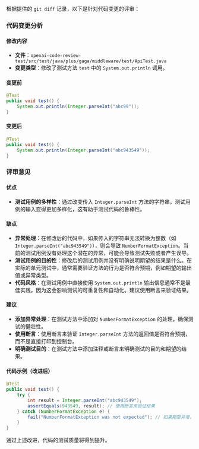 根据提供的 `git diff` 记录，以下是针对代码变更的评审：

### 代码变更分析

#### 修改内容
- **文件**：`openai-code-review-test/src/test/java/plus/gaga/middleware/test/ApiTest.java`
- **变更类型**：修改了测试方法 `test` 中的 `System.out.println` 调用。

#### 变更前
```java
@Test
public void test() {
    System.out.println(Integer.parseInt("abc99"));
}
```

#### 变更后
```java
@Test
public void test() {
    System.out.println(Integer.parseInt("abc943549"));
}
```

### 评审意见

#### 优点
- **测试用例的多样性**：通过改变传入 `Integer.parseInt` 方法的字符串，测试用例的输入变得更加多样化，这有助于测试代码的鲁棒性。

#### 缺点
- **异常处理**：在修改后的代码中，如果传入的字符串无法转换为整数（如 `Integer.parseInt("abc943549")`），则会导致 `NumberFormatException`。当前的测试用例没有处理这个潜在的异常，可能会导致测试失败或者产生误导。
- **测试用例的目的性**：修改后的测试用例并没有明确说明期望的结果是什么。在实际的单元测试中，通常需要验证方法的行为是否符合预期，例如期望的输出值或异常类型。
- **代码风格**：在测试用例中直接使用 `System.out.println` 输出信息通常不是最佳实践，因为这会影响测试的可重复性和自动化。建议使用断言来验证结果。

#### 建议
- **添加异常处理**：在测试方法中添加对 `NumberFormatException` 的处理，确保测试的健壮性。
- **使用断言**：使用断言来验证 `Integer.parseInt` 方法的返回值是否符合预期，而不是直接打印到控制台。
- **明确测试目的**：在测试方法中添加注释或断言来明确测试的目的和期望的结果。

#### 代码示例（改进后）
```java
@Test
public void test() {
    try {
        int result = Integer.parseInt("abc943549");
        assertEquals(943549, result); // 使用断言来验证结果
    } catch (NumberFormatException e) {
        fail("NumberFormatException was not expected"); // 如果期望异常，则可以处理异常
    }
}
```

通过上述改进，代码的测试质量将得到提升。